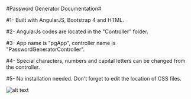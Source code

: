 #Password Generator Documentation#

#1- Built with AngularJS, Bootstrap 4 and HTML.

#2- AngularJs codes are located in the "Controller" folder.

#3- App name is "pgApp", controller name is "PasswordGeneratorController".

#4- Special characters, numbers and capital letters can be changed from the controller.

#5- No installation needed. Don't forget to edit the location of CSS files.


![alt text](https://i.hizliresim.com/6hdCl1.png)
